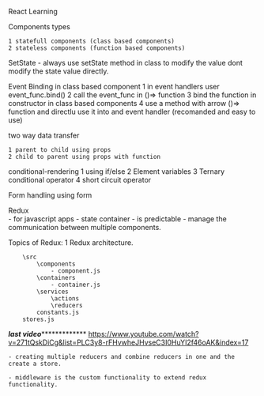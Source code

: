 React Learning

Components types 

    1 statefull components (class based components)
    2 stateless components (function based components)

SetState
    - always use setState method in class to modify the value dont modify the state value directly.

Event Binding in class based component
    1 in event handlers user event_func.bind()
    2 call the event_func in ()=> function
    3 bind the function in constructor in class based components
    4 use a method with arrow ()=> function and directlu use it into and event handler (recomanded and easy to use)

two way data transfer

    1 parent to child using props
    2 child to parent using props with function


conditional-rendering
    1 using if/else
    2 Element variables
    3 Ternary conditional operator
    4 short circuit operator 


Form handling using form


Redux  
    - for javascript apps
    - state container
    - is predictable
    - manage the communication between multiple components.

Topics of Redux:
    1 Redux architecture.

        \src
            \components
                - component.js
            \containers
                - container.js
            \services
                \actions
                \reducers
            constants.js
        stores.js

***************last video****************************
https://www.youtube.com/watch?v=271tQskDiCg&list=PLC3y8-rFHvwheJHvseC3I0HuYI2f46oAK&index=17
    
    - creating multiple reducers and combine reducers in one and the create a store.

    - middleware is the custom functionality to extend redux functionality.
    